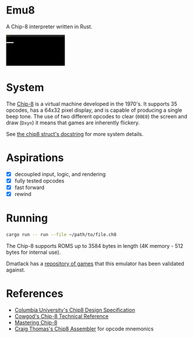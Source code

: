 # Emu8
A Chip-8 interpreter written in Rust.

![demo gif](docs/demo.gif)

# System
The [Chip-8](https://en.wikipedia.org/wiki/CHIP-8) is a virtual machine developed in the 1970's.
It supports 35 opcodes, has a 64x32 pixel display, and is capable of producing a single beep tone.
The use of two different opcodes to clear (`00E0`) the screen and draw (`Dxyn`) it means that games are inherently flickery.

See [the chip8 struct's docstring](src/chip8.rs) for more system details.

# Aspirations
 - [x] decoupled input, logic, and rendering
 - [x] fully tested opcodes
 - [x] fast forward
 - [x] rewind

# Running
```bash
cargo run -- run --file ~/path/to/file.ch8
```

The Chip-8 supports ROMS up to 3584 bytes in length (4K memory - 512 bytes for internal use).

Dmatlack has a [repository of games](https://github.com/dmatlack/chip8/tree/master/roms/games) that this emulator has been validated against.

# References
 - [Columbia University's Chip8 Design Specification](http://www.cs.columbia.edu/~sedwards/classes/2016/4840-spring/designs/Chip8.pdf)
 - [Cowgod's Chip-8 Technical Reference](http://devernay.free.fr/hacks/chip8/C8TECH10.HTM)
 - [Mastering Chip-8](http://mattmik.com/files/chip8/mastering/chip8.html)
 - [Craig Thomas's Chip8 Assembler](https://github.com/craigthomas/Chip8Assembler) for opcode mnemonics
